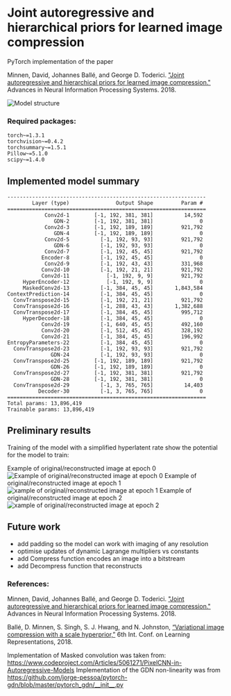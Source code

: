 # Joint autoregressive and hierarchical priors for learned image compression

PyTorch implementation of the paper

Minnen, David, Johannes Ballé, and George D. Toderici. 
["Joint autoregressive and hierarchical priors for learned image compression."](http://papers.nips.cc/paper/8275-joint-autoregressive-and-hierarchical-priors-for-learned-image-compression.pdf
) Advances in Neural Information Processing Systems. 2018.

![Model structure](https://github.com/thekoshkina/learned_image_compression/blob/master/images/model_structure.png)

### Required packages: 
```
torch~=1.3.1
torchvision~=0.4.2
torchsummary~=1.5.1
Pillow~=5.1.0
scipy~=1.4.0
```

## Implemented model summary
```
----------------------------------------------------------------
        Layer (type)               Output Shape         Param #
================================================================
            Conv2d-1        [-1, 192, 381, 381]          14,592
               GDN-2        [-1, 192, 381, 381]               0
            Conv2d-3        [-1, 192, 189, 189]         921,792
               GDN-4        [-1, 192, 189, 189]               0
            Conv2d-5          [-1, 192, 93, 93]         921,792
               GDN-6          [-1, 192, 93, 93]               0
            Conv2d-7          [-1, 192, 45, 45]         921,792
           Encoder-8          [-1, 192, 45, 45]               0
            Conv2d-9          [-1, 192, 43, 43]         331,968
           Conv2d-10          [-1, 192, 21, 21]         921,792
           Conv2d-11            [-1, 192, 9, 9]         921,792
     HyperEncoder-12            [-1, 192, 9, 9]               0
     MaskedConv2d-13          [-1, 384, 45, 45]       1,843,584
ContextPrediction-14          [-1, 384, 45, 45]               0
  ConvTranspose2d-15          [-1, 192, 21, 21]         921,792
  ConvTranspose2d-16          [-1, 288, 43, 43]       1,382,688
  ConvTranspose2d-17          [-1, 384, 45, 45]         995,712
     HyperDecoder-18          [-1, 384, 45, 45]               0
           Conv2d-19          [-1, 640, 45, 45]         492,160
           Conv2d-20          [-1, 512, 45, 45]         328,192
           Conv2d-21          [-1, 384, 45, 45]         196,992
EntropyParameters-22          [-1, 384, 45, 45]               0
  ConvTranspose2d-23          [-1, 192, 93, 93]         921,792
              GDN-24          [-1, 192, 93, 93]               0
  ConvTranspose2d-25        [-1, 192, 189, 189]         921,792
              GDN-26        [-1, 192, 189, 189]               0
  ConvTranspose2d-27        [-1, 192, 381, 381]         921,792
              GDN-28        [-1, 192, 381, 381]               0
  ConvTranspose2d-29          [-1, 3, 765, 765]          14,403
          Decoder-30          [-1, 3, 765, 765]               0
================================================================
Total params: 13,896,419
Trainable params: 13,896,419
```
## Preliminary results
Training of the model with a simplified hyperlatent rate show the potential for the model to train: 

Example of original/reconstructed image at epoch 0
![Example of original/reconstructed image at epoch 0](https://github.com/thekoshkina/learned_image_compression/blob/master/images/epoch0batch0.png )
Example of original/reconstructed image at epoch 1 
![xample of original/reconstructed image at epoch 1](https://github.com/thekoshkina/learned_image_compression/blob/master/images/epoch1batch0.png) 
Example of original/reconstructed image at epoch 2 
![xample of original/reconstructed image at epoch 2](https://github.com/thekoshkina/learned_image_compression/blob/master/images/epoch2batch0.png)

## Future work 
- add padding so the model can work with imaging of any resolution
- optimise updates of dynamic Lagrange multipliers vs constants
- add Compress function encodes an image into a bitstream
- add Decompress function that reconstructs 
 
### References: 
 Minnen, David, Johannes Ballé, and George D. Toderici. 
["Joint autoregressive and hierarchical priors for learned image compression."](http://papers.nips.cc/paper/8275-joint-autoregressive-and-hierarchical-priors-for-learned-image-compression.pdf
) Advances in Neural Information Processing Systems. 2018.
 
 Ballé, D. Minnen, S. Singh, S. J. Hwang, and N. Johnston,
[“Variational image compression with a scale hyperprior,”](https://openreview.net/forum?id=rkcQFMZRb) 6th Int. Conf. on Learning Representations, 2018. 
		
 Implementation of Masked convolution was taken from: https://www.codeproject.com/Articles/5061271/PixelCNN-in-Autoregressive-Models
 Implementation of the GDN non-linearity was from https://github.com/jorge-pessoa/pytorch-gdn/blob/master/pytorch_gdn/__init__.py
